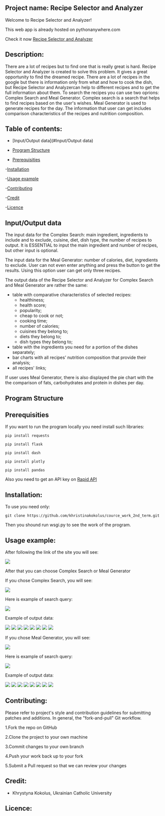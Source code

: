 ## Project name: Recipe Selector and Analyzer

Welcome to Recipe Selector and Analyzer!

This web app is already hosted on pythonanywhere.com

Check it now [Recipe Selector and Analyzer](http://recipeanalyser.pythonanywhere.com/)

## Description:

There are a lot of recipes but to find one that is really great is hard. Recipe Selector and Analyzer is created to solve this problem. It gives a great opportunity to find the dreamed recipe. There are a lot of recipes in the google but there is information only from what and how to cook the dish, but Recipe Selector and Analyzercan help to different recipes and to get the full information about them. To search the recipes you can use two oprions: Complex Search and Meal Generator. Complex search is a search that helps to find recipes based on the user's wishes. Meal Generator is used to generate recipes for the day. The information that user can get includes comparison characteristics of the recipes and nutrition composition.

## Table of contents:

* [Input/Output data](#Input/Output data)

* [Program Structure](#ProgramStructure)

* [Prerequisities](#Prerequisities)

-[Installation](#Installation)

-[Usage example](#Usageexample)

-[Contributing](#Contributing)

-[Credit](#Credit)

-[Licence](#Licence)

## Input/Output data

The input data for the Complex Search: main ingredient, ingredients to include and to exclude, cuisine, diet, dish type, the number of recipes to output. It is ESSENTIAL to input the main ingredient and number of recipes, but other input is optional.

The input data for the Meal Generator: number of calories, diet, ingredients to exclude. User сan not even enter anything and press the button to get the results. Using this option user can get only three recipes.


The output data of the Recipe Selector and Analyzer for Complex Search and Meal Generator are rather the same:
* table with comparative characteristics of selected recipes:
  * healthiness;
  * health score;
  * popularity;
  * cheap to cook or not;
  * cooking time;
  * number of calories;
  * cuisines they belong to;
  * diets they belong to;
  * dish types they belong to;
* table with the ingredients you need for a portion of the dishes separately;
* bar charts with all recipes' nutrition composition that provide their analysis;
* all recipes' links;

If user uses Meal Generator, there is also displayed the pie chart with the the comparison of fats, carbohydrates and protein in dishes per day.

## Program Structure


## Prerequisities
If you want to run the program locally you need install such libraries:

`pip install requests`

`pip install flask`

`pip install dash`

`pip install plotly`

`pip install pandas`

Also you need to get an API key on [Rapid API](https://rapidapi.com/spoonacular/api/recipe-food-nutrition)

## Installation:
To use you need only:

`git clone https://github.com/khristinakokolus/cource_work_2nd_term.git`

Then you shound run wsgi.py to see the work of the program.

## Usage example:

After following the link of the site you will see:

![](https://github.com/khristinakokolus/cource_work_2nd_term/blob/master/screens/home.png)

After that you can choose Complex Search or Meal Generator

If you chose Complex Search, you will see:

![](https://github.com/khristinakokolus/cource_work_2nd_term/blob/master/screens/complex.png)

Here is example of search query:

![](https://github.com/khristinakokolus/cource_work_2nd_term/blob/master/screens/complexsearch.png)

Example of output data:

![](https://github.com/khristinakokolus/cource_work_2nd_term/blob/master/screens/res1.png)
![](https://github.com/khristinakokolus/cource_work_2nd_term/blob/master/screens/res2.png)
![](https://github.com/khristinakokolus/cource_work_2nd_term/blob/master/screens/res3.png)
![](https://github.com/khristinakokolus/cource_work_2nd_term/blob/master/screens/res4.png)
![](https://github.com/khristinakokolus/cource_work_2nd_term/blob/master/screens/res5.png)
![](https://github.com/khristinakokolus/cource_work_2nd_term/blob/master/screens/res6.png)
![](https://github.com/khristinakokolus/cource_work_2nd_term/blob/master/screens/res7.png)
![](https://github.com/khristinakokolus/cource_work_2nd_term/blob/master/screens/res8.png)


If you chose Meal Generator, you will see:

![](https://github.com/khristinakokolus/cource_work_2nd_term/blob/master/screens/meal_gen.png)

Here is example of search query:

![](https://github.com/khristinakokolus/cource_work_2nd_term/blob/master/screens/mealgenerator.png)


Example of output data:

![](https://github.com/khristinakokolus/cource_work_2nd_term/blob/master/screens/meal1.png)
![](https://github.com/khristinakokolus/cource_work_2nd_term/blob/master/screens/meal2.png)
![](https://github.com/khristinakokolus/cource_work_2nd_term/blob/master/screens/meal3.png)
![](https://github.com/khristinakokolus/cource_work_2nd_term/blob/master/screens/meal4.png)
![](https://github.com/khristinakokolus/cource_work_2nd_term/blob/master/screens/meal5.png)
![](https://github.com/khristinakokolus/cource_work_2nd_term/blob/master/screens/meal6.png)
![](https://github.com/khristinakokolus/cource_work_2nd_term/blob/master/screens/meal7.png)
![](https://github.com/khristinakokolus/cource_work_2nd_term/blob/master/screens/meal8.png)

## Contributing:

Please refer to project's style and contribution guidelines for submitting patches and additions. In general, the "fork-and-pull" Git workflow.

1.Fork the repo on GitHub

2.Clone the project to your own machine

3.Commit changes to your own branch

4.Push your work back up to your fork

5.Submit a Pull request so that we can review your changes

## Credit:
- Khrystyna Kokolus, Ukrainian Catholic University
## Licence:

